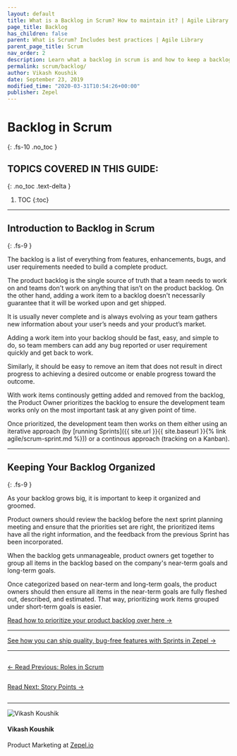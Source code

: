 ```yaml
---
layout: default
title: What is a Backlog in Scrum? How to maintain it? | Agile Library
page_title: Backlog
has_children: false
parent: What is Scrum? Includes best practices | Agile Library
parent_page_title: Scrum
nav_order: 2
description: Learn what a backlog in scrum is and how to keep a backlog organized. 
permalink: scrum/backlog/
author: Vikash Koushik
date: September 23, 2019
modified_time: "2020-03-31T10:54:26+00:00"
publisher: Zepel
---
```


# Backlog in Scrum
{: .fs-10 .no_toc }

## TOPICS COVERED IN THIS GUIDE:
{: .no_toc .text-delta }

1. TOC
{:toc}

---

## Introduction to Backlog in Scrum
{: .fs-9 }

The backlog is a list of everything from features, enhancements, bugs, and user requirements needed to build a complete product. 

The product backlog is the single source of truth that a team needs to work on and teams don't work on anything that isn’t on the product backlog. On the other hand, adding a work item to a backlog doesn't necessarily guarantee that it will be worked upon and get shipped.

It is usually never complete and is always evolving as your team gathers new information about your user’s needs and your product’s market.

Adding a work item into your backlog should be fast, easy, and simple to do, so team members can add any bug reported or user requirement quickly and get back to work. 

Similarly, it should be easy to remove an item that does not result in direct progress to achieving a desired outcome or enable progress toward the outcome.

With work items continously getting added and removed from the backlog, the Product Owner prioritizes the backlog to ensure the development team works only on the most important task at any given point of time. 

Once prioritized, the development team then works on them either using an iterative approach (by [running Sprints]({{ site.url }}{{ site.baseurl }}{% link agile/scrum-sprint.md %})) or a continous approach (tracking on a Kanban).

<div class='mailmunch-forms-widget-883975'></div>

---

## Keeping Your Backlog Organized
{: .fs-9 }

As your backlog grows big, it is important to keep it organized and groomed. 

Product owners should review the backlog before the next sprint planning meeting and ensure that the priorities set are right, the prioritized items have all the right information, and the feedback from the previous Sprint has been incorporated. 

When the backlog gets unmanageable, product owners get together to group all items in the backlog based on the company's near-term goals and long-term goals. 

Once categorized based on near-term and long-term goals, the product owners should then ensure all items in the near-term goals are fully fleshed out, described, and estimated. That way, prioritizing work items grouped under short-term goals is easier.

[Read how to prioritize your product backlog over here →](https://zepel.io/blog/prioritize-product-feature-backlog/?utm_source=agilelibrary&utm_medium=text&utm_campaign=scrum-backlog)

---

<div class="highlight-row">
<div class="highlight-column">
<div class="highlight-card">
    <div class="highlight-container">
        <a href="https://zepel.io/features/sprints/?utm_source=agilelibrary&utm_medium=bottom-cta&utm_campaign=scrumbacklog" target="_blank">
        <p class="highlight-card-title">See how you can ship quality, bug-free features with Sprints in Zepel  →</p>
        </a>    
    </div>
</div>
</div>
</div>

---

<div class="row">
<div class="column">
<div class="card">
  <div class="container">
    <a href="{{ site.url }}{{ site.baseurl }}{% link agile/scrum-roles.md %}">
    <p class="card-title">←  Read Previous: Roles in Scrum</p> 
    </a>
  </div>
</div>
</div>
<div class="column">
<div class="card">
  <div class="container">
    <a href="{{ site.url }}{{ site.baseurl }}{% link agile/scrum-story-points.md %}">
    <p class="card-title">Read Next: Story Points  →</p>
    </a>
  </div>
</div>
</div>
</div>

---

<div class="row">
  <div class="column">
    <div class="author-card">
      <img class="author-profile-image" src="/agile/assets/uploads/vikashkoushik.jpeg" alt="Vikash Koushik">
      <div class="author-card-content">
        <h4 class="author-card-name">Vikash Koushik</h4>
            <p>Product Marketing at <a href="https://zepel.io/">Zepel.io</a></p>
      </div>
    </div>
  </div>
</div>